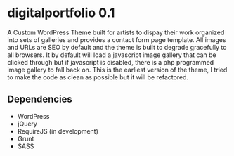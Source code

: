 # digitalportfolio 0.1

A Custom WordPress Theme built for artists to dispay their work organized into sets of galleries and provides a contact form page template.  All images and URLs are SEO by default and the theme is built to degrade gracefully to all browsers.  It by default will load a javascript image gallery that can be clicked through but if javascript is disabled, there is a php programmed image gallery to fall back on.  This is the earliest version of the theme, I tried to make the code as clean as possible but it will be refactored.

## Dependencies 

- WordPress
- jQuery
- RequireJS (in development)
- Grunt
- SASS

